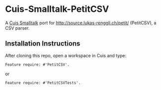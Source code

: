 # Cuis-Smalltalk-PetitCSV
A [Cuis Smalltalk](https://github.com/Cuis-Smalltalk/Cuis-Smalltalk-Dev) port for http://source.lukas-renggli.ch/petit/ (PetitCSV), a CSV parser.

## Installation Instructions
After cloning this repo, open a workspace in Cuis and type:
```Smalltalk
Feature require: #'PetitCSV'.
```
or
```Smalltalk
Feature require: #'PetitCSVTests'.
```

